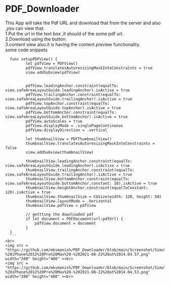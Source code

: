 # PDF_Downloader
This App will take the Pdf URL and download that from the server and also ,you can view that.<br>
1.Put the url in the text box ,it should of the some pdf url.<br>
2.Download using the button.<br>
3.content view also.it is having the content preview functionality.<br>
  some code snippets
  ```
    func setupPDFView() {
           let pdfView = PDFView()
           pdfView.translatesAutoresizingMaskIntoConstraints = true
           view.addSubview(pdfView)
           
          
           pdfView.leadingAnchor.constraint(equalTo: view.safeAreaLayoutGuide.leadingAnchor).isActive = true
           pdfView.trailingAnchor.constraint(equalTo: view.safeAreaLayoutGuide.trailingAnchor).isActive = true
           pdfView.topAnchor.constraint(equalTo: view.safeAreaLayoutGuide.topAnchor).isActive = true
           pdfView.bottomAnchor.constraint(equalTo: view.safeAreaLayoutGuide.bottomAnchor).isActive = true
           pdfView.autoScales = true
           pdfView.displayMode = .singlePageContinuous
           pdfView.displayDirection = .vertical
           
           let thumbnailView = PDFThumbnailView()
           thumbnailView.translatesAutoresizingMaskIntoConstraints = false
           view.addSubview(thumbnailView)
           
           thumbnailView.leadingAnchor.constraint(equalTo: view.safeAreaLayoutGuide.leadingAnchor).isActive = true
           thumbnailView.trailingAnchor.constraint(equalTo: view.safeAreaLayoutGuide.trailingAnchor).isActive = true
           thumbnailView.bottomAnchor.constraint(equalTo: view.safeAreaLayoutGuide.bottomAnchor,constant: 10).isActive = true
           thumbnailView.heightAnchor.constraint(equalToConstant: 120).isActive = true
           thumbnailView.thumbnailSize = CGSize(width: 120, height: 50)
           thumbnailView.layoutMode = .horizontal
           thumbnailView.pdfView = pdfView
           
           // gettting the downloaded pdf
           if let document = PDFDocument(url:pdfUrl) {
               pdfView.document = document
           }
    }
    ```
<br>   
<img src = "https://github.com/mksmanish/PDF_Downloader/blob/main/Screenshot/Simulator%20Screen%20Shot%20-%20iPhone%2012%20Pro%20Max%20-%202021-08-22%20at%2014.04.57.png" width="200" height="400" ><br>
<img src = "https://github.com/mksmanish/PDF_Downloader/blob/main/Screenshot/Simulator%20Screen%20Shot%20-%20iPhone%2012%20Pro%20Max%20-%202021-08-22%20at%2014.04.53.png" width="200" height="400" ><br>

